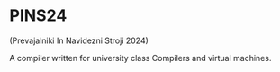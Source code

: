 # PINS24
 (Prevajalniki In Navidezni Stroji 2024)
 
 A compiler written for university class Compilers and virtual machines.
